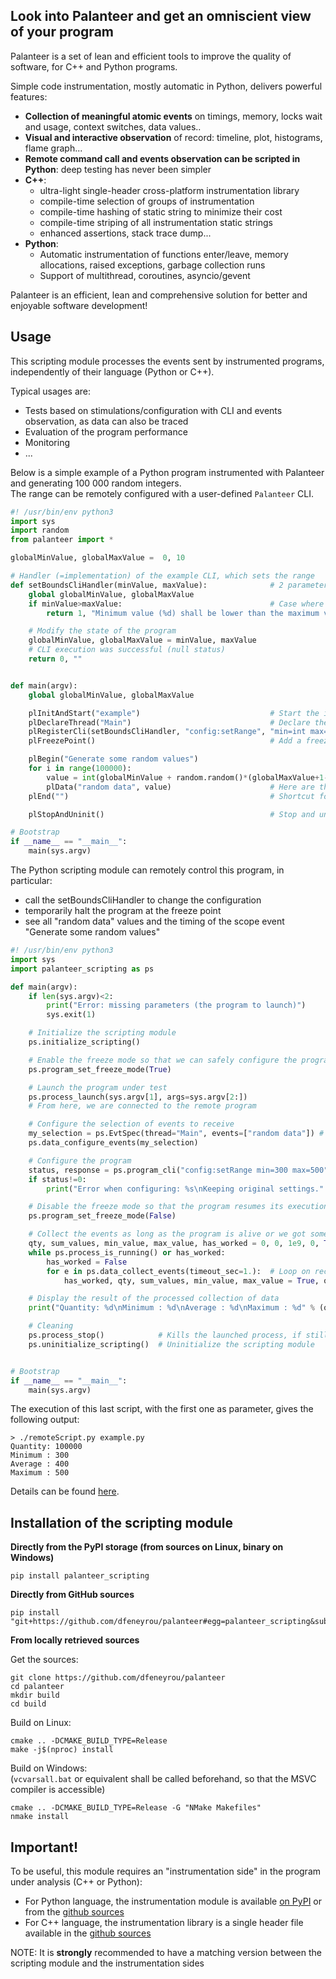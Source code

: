 
## Look into Palanteer and get an omniscient view of your program
Palanteer is a set of lean and efficient tools to improve the quality of software, for C++ and Python programs.

Simple code instrumentation, mostly automatic in Python, delivers powerful features:
  - **Collection of meaningful atomic events** on timings, memory, locks wait and usage, context switches, data values..
  - **Visual and interactive observation** of record: timeline, plot, histograms, flame graph...
  - **Remote command call and events observation can be scripted in Python**: deep testing has never been simpler
  - **C++**:
    - ultra-light single-header cross-platform instrumentation library
    - compile-time selection of groups of instrumentation
    - compile-time hashing of static string to minimize their cost
    - compile-time striping of all instrumentation static strings
    - enhanced assertions, stack trace dump...
  - **Python**:
    - Automatic instrumentation of functions enter/leave, memory allocations, raised exceptions, garbage collection runs
    - Support of multithread, coroutines, asyncio/gevent

Palanteer is an efficient, lean and comprehensive solution for better and enjoyable software development!

## Usage

This scripting module processes the events sent by instrumented programs, independently of their language (Python or C++).

Typical usages are:
  - Tests based on stimulations/configuration with CLI and events observation, as data can also be traced
  - Evaluation of the program performance
  - Monitoring
  - ...

Below is a simple example of a Python program instrumented with Palanteer and generating 100 000 random integers. <br/>
The range can be remotely configured with a user-defined `Palanteer` CLI.

~~~~~~~~~~~~~~~~~~~~~~~~~~~~~~~~~~~ python
#! /usr/bin/env python3
import sys
import random
from palanteer import *

globalMinValue, globalMaxValue =  0, 10

# Handler (=implementation) of the example CLI, which sets the range
def setBoundsCliHandler(minValue, maxValue):              # 2 parameters (both integer) as declared
    global globalMinValue, globalMaxValue
    if minValue>maxValue:                                 # Case where the CLI execution fails (non null status). The text answer contains some information about it
        return 1, "Minimum value (%d) shall be lower than the maximum value (%d)" % (minValue, maxValue)

    # Modify the state of the program
    globalMinValue, globalMaxValue = minValue, maxValue
    # CLI execution was successful (null status)
    return 0, ""


def main(argv):
    global globalMinValue, globalMaxValue

    plInitAndStart("example")                             # Start the instrumentation
    plDeclareThread("Main")                               # Declare the current thread as "Main", so that it can be identified more easily in the script
    plRegisterCli(setBoundsCliHandler, "config:setRange", "min=int max=int", "Sets the value bounds of the random generator")  # Declare the CLI
    plFreezePoint()                                       # Add a freeze point here to be able to configure the program at a controlled moment

    plBegin("Generate some random values")
    for i in range(100000):
        value = int(globalMinValue + random.random()*(globalMaxValue+1-globalMinValue))
        plData("random data", value)                      # Here are the "useful" values
    plEnd("")                                             # Shortcut for plEnd("Generate some random values")

    plStopAndUninit()                                     # Stop and uninitialize the instrumentation

# Bootstrap
if __name__ == "__main__":
    main(sys.argv)
~~~~~~~~~~~~~~~~~~~~~~~~~~~~~~~~~~~

The Python scripting module can remotely control this program, in particular:
   - call the setBoundsCliHandler to change the configuration
   - temporarily halt the program at the freeze point
   - see all "random data" values and the timing of the scope event "Generate some random values"

~~~~~~~~~~~~~~~~~~~~~~~~~~~~~~~~~~~ python
#! /usr/bin/env python3
import sys
import palanteer_scripting as ps

def main(argv):
    if len(sys.argv)<2:
        print("Error: missing parameters (the program to launch)")
        sys.exit(1)

    # Initialize the scripting module
    ps.initialize_scripting()

    # Enable the freeze mode so that we can safely configure the program once stopped on its freeze point
    ps.program_set_freeze_mode(True)

    # Launch the program under test
    ps.process_launch(sys.argv[1], args=sys.argv[2:])
    # From here, we are connected to the remote program

    # Configure the selection of events to receive
    my_selection = ps.EvtSpec(thread="Main", events=["random data"]) # Thread "Main", only the event "random data"
    ps.data_configure_events(my_selection)

    # Configure the program
    status, response = ps.program_cli("config:setRange min=300 max=500")
    if status!=0:
        print("Error when configuring: %s\nKeeping original settings." % response)

    # Disable the freeze mode so that the program resumes its execution
    ps.program_set_freeze_mode(False)

    # Collect the events as long as the program is alive or we got some events in the last round
    qty, sum_values, min_value, max_value, has_worked = 0, 0, 1e9, 0, True
    while ps.process_is_running() or has_worked:
        has_worked = False
        for e in ps.data_collect_events(timeout_sec=1.):  # Loop on received events, per batch
            has_worked, qty, sum_values, min_value, max_value = True, qty+1, sum_values+e.value, min(min_value, e.value), max(max_value, e.value)

    # Display the result of the processed collection of data
    print("Quantity: %d\nMinimum : %d\nAverage : %d\nMaximum : %d" % (qty, min_value, sum_values/max(qty,1), max_value))

    # Cleaning
    ps.process_stop()            # Kills the launched process, if still running
    ps.uninitialize_scripting()  # Uninitialize the scripting module


# Bootstrap
if __name__ == "__main__":
    main(sys.argv)
~~~~~~~~~~~~~~~~~~~~~~~~~~~~~~~~~~~

The execution of this last script, with the first one as parameter, gives the following output:

~~~~~~~~~~~~~~~~~~~~~~~~~~~~~~~~~~~
> ./remoteScript.py example.py
Quantity: 100000
Minimum : 300
Average : 400
Maximum : 500
~~~~~~~~~~~~~~~~~~~~~~~~~~~~~~~~~~~

Details can be found [here](https://dfeneyrou.github.io/palanteer/index.html#overview/commonfeatures/remotecontrol).


## Installation of the scripting module

**Directly from the PyPI storage (from sources on Linux, binary on Windows)**
~~~~~~~~~~~~~~~~~~~~~~~~~~~~~~~~~~~ shell
pip install palanteer_scripting
~~~~~~~~~~~~~~~~~~~~~~~~~~~~~~~~~~~

**Directly from GitHub sources**
~~~~~~~~~~~~~~~~~~~~~~~~~~~~~~~~~~~ shell
pip install "git+https://github.com/dfeneyrou/palanteer#egg=palanteer_scripting&subdirectory=server/scripting"
~~~~~~~~~~~~~~~~~~~~~~~~~~~~~~~~~~~

**From locally retrieved sources**

Get the sources:
~~~~~~~~~~~~~~~~~~~~~~~~~~~~~~~~~~~ shell
git clone https://github.com/dfeneyrou/palanteer
cd palanteer
mkdir build
cd build
~~~~~~~~~~~~~~~~~~~~~~~~~~~~~~~~~~~

Build on Linux:
~~~~~~~~~~~~~~~~~~~~~~~~~~~~~~~~~~~ shell
cmake .. -DCMAKE_BUILD_TYPE=Release
make -j$(nproc) install
~~~~~~~~~~~~~~~~~~~~~~~~~~~~~~~~~~~

Build on Windows:<br/>
(`vcvarsall.bat` or equivalent shall be called beforehand, so that the MSVC compiler is accessible)
~~~~~~~~~~~~~~~~~~~~~~~~~~~~~~~~~~~ shell
cmake .. -DCMAKE_BUILD_TYPE=Release -G "NMake Makefiles"
nmake install
~~~~~~~~~~~~~~~~~~~~~~~~~~~~~~~~~~~

## Important!

To be useful, this module requires an "instrumentation side" in the program under analysis (C++ or Python):
  - For Python language, the instrumentation module is available [on PyPI](https://pypi.org/project/palanteer) or from the [github sources](https://github.com/dfeneyrou/palanteer)
  - For C++ language, the instrumentation library is a single header file available in the [github sources](https://github.com/dfeneyrou/palanteer)

NOTE: It is **strongly** recommended to have a matching version between the scripting module and the instrumentation sides
